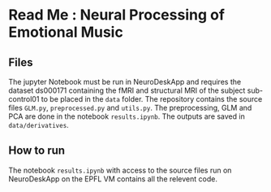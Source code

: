 # Read Me : Neural Processing of Emotional Music 	


## Files

The jupyter Notebook must be run in NeuroDeskApp and requires the dataset ds000171 containing the fMRI and structural MRI of the subject sub-control01 to be placed in the `data` folder.
The repository contains the source files `GLM.py`, `preprocessed.py` and `utils.py`. The preprocessing, GLM and PCA are done in the notebook `results.ipynb`. The outputs are saved in `data/derivatives`.

## How to run
The notebook `results.ipynb` with access to the source files run on NeuroDeskApp on the EPFL VM contains all the relevent code.
